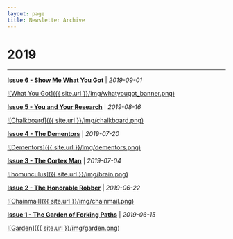 ```yaml
---
layout: page
title: Newsletter Archive
---
```

# 2019

---

[**Issue 6 - Show Me What You Got**](https://pdtenpas.github.io/2019-09-01-metadata-issue-6/) \| *2019-09-01*

[![What You Got]({{ site.url }}/img/whatyougot_banner.png)](https://pdtenpas.github.io/2019-09-01-metadata-issue-6/)

[**Issue 5 - You and Your Research**](https://pdtenpas.github.io/2019-08-16-metadata-issue-5/) \| *2019-08-16*

[![Chalkboard]({{ site.url }}/img/chalkboard.png)](https://pdtenpas.github.io/2019-08-16-metadata-issue-5/)

[**Issue 4 - The Dementors**](https://pdtenpas.github.io/2019-07-20-metadata-issue-4/) \| *2019-07-20*

[![Dementors]({{ site.url }}/img/dementors.png)](https://pdtenpas.github.io/2019-07-20-metadata-issue-4/)

[**Issue 3 - The Cortex Man**](https://pdtenpas.github.io/2019-07-04-metadata-issue-3/) \| *2019-07-04*

[![homunculus]({{ site.url }}/img/brain.png)](https://pdtenpas.github.io/2019-07-04-metadata-issue-3/)

[**Issue 2 - The Honorable Robber**](https://pdtenpas.github.io/2019-06-22-metadata-issue-2/) \| *2019-06-22*

[![Chainmail]({{ site.url }}/img/chainmail.png)](https://pdtenpas.github.io/2019-06-22-metadata-issue-2/)

[**Issue 1 - The Garden of Forking Paths**](https://pdtenpas.github.io/2019-06-15-metadata-issue-1/) \| *2019-06-15*

[![Garden]({{ site.url }}/img/garden.png)](https://pdtenpas.github.io/2019-06-15-metadata-issue-1/)
